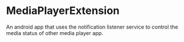 # MediaPlayerExtension
An android app that uses the notification listener service to control the media status of other media player app.
